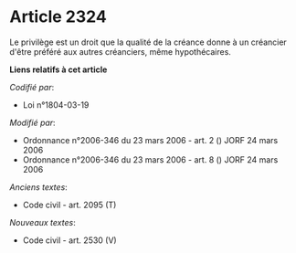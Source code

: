# Article 2324

Le privilège est un droit que la qualité de la créance donne à un créancier d'être préféré aux autres créanciers, même
hypothécaires.

**Liens relatifs à cet article**

_Codifié par_:

  - Loi n°1804-03-19

_Modifié par_:

  - Ordonnance n°2006-346 du 23 mars 2006 - art. 2 () JORF 24 mars 2006
  - Ordonnance n°2006-346 du 23 mars 2006 - art. 8 () JORF 24 mars 2006

_Anciens textes_:

  - Code civil - art. 2095 (T)

_Nouveaux textes_:

  - Code civil - art. 2530 (V)
